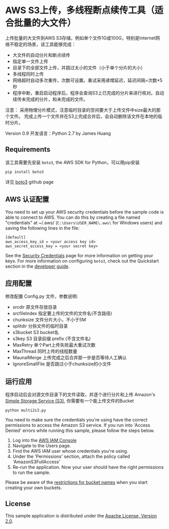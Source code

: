 # AWS S3上传，多线程断点续传工具（适合批量的大文件）

上传批量的大文件到AWS S3存储，例如单个文件1G或100G，特别是Internet网络不稳定的场景，该工具能够完成：
* 大文件的自动分片和断点续传
* 指定单一文件上传
* 目录下的全部文件上传，并跳过太小的文件（小于单个分片的大小）
* 多线程同时上传
* 网络超时自动多次重传，次数可设置。重试采用递增延迟，延迟间隔=次数*5秒
* 程序中断，重启启动程序后，程序会查询S3上已完成的分片来进行核对。自动续传未完成的分片，和未完成的文件。

注意：
采用物理分片模式，注意临时目录的空间要大于上传文件中size最大的那个文件。
完成上传一个文件并在S3上完成合并后，会自动删除该文件在本地的临时分片。

Version 0.9
开发语言：Python 2.7
by James Huang

## Requirements

该工具需要先安装 `boto3`, the AWS SDK for Python，可以用pip安装

    pip install boto3

详见 [boto3](https://github.com/boto/boto3) github page

## AWS 认证配置

You need to set up your AWS security credentials before the sample code is able
to connect to AWS. You can do this by creating a file named "credentials" at ~/.aws/
(`C:\Users\USER_NAME\.aws\` for Windows users) and saving the following lines in the file:

    [default]
    aws_access_key_id = <your access key id>
    aws_secret_access_key = <your secret key>

See the [Security Credentials](http://aws.amazon.com/security-credentials) page
for more information on getting your keys. For more information on configuring `boto3`,
check out the Quickstart section in the [developer guide](https://boto3.readthedocs.org/en/latest/guide/quickstart.html).

## 应用配置

修改配置 Config.py 文件，参数说明:
* srcdir
原文件存放目录
* srcfileIndex
指定要上传的文件的文件名(不含路径)
* chunksize
文件分片大小，不小于5M
* splitdir
分拆文件的临时目录
* s3bucket
S3 bucket名
* s3key
S3 目录前缀 prefix (不含文件名)
* MaxRetry
单个Part上传失败最大重试次数
* MaxThread
同时上传的线程数量
* MaunalMerge
上传完成之后合并那一步是否等待人工确认
* IgnoreSmallFile
是否跳过小于chunksize的小文件

## 运行应用

程序启动后会对源文件目录下的文件读取，并逐个进行分片和上传 Amazon's [Simple Storage Service (S3)](http://aws.amazon.com/s3),
你需要有一个能上传文件的Bucket

    python multi2s3.py

You need to make sure the credentials you're using have the correct permissions to access the Amazon S3
service. If you run into 'Access Denied' errors while running this sample, please follow the steps below.

1. Log into the [AWS IAM Console](https://console.aws.amazon.com/iam/home)
2. Navigate to the Users page.
3. Find the AWS IAM user whose credentials you're using.
4. Under the 'Permissions' section, attach the policy called 'AmazonS3FullAccess'
5. Re-run the application. Now your user should have the right permissions to run the sample.

Please be aware of the [restrictions for bucket names](http://docs.aws.amazon.com/AmazonS3/latest/dev/BucketRestrictions.html) when you start creating your own buckets.

## License

This sample application is distributed under the
[Apache License, Version 2.0](http://www.apache.org/licenses/LICENSE-2.0).
